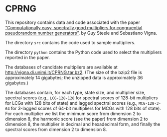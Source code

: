 CPRNG
=====

This repository contains data and code associated with the paper
[“Computationally easy, spectrally good multipliers for congruential
pseudorandom number generators”](https://doi.org/10.1002/spe.3030), by Guy
Steele and Sebastiano Vigna.

The directory `src` contains the code used to sample multipliers.

The directory `python` contains the Python code used to select the
multipliers reported in the paper.

The databases of candidate multipliers are available at
http://vigna.di.unimi.it/CPRNG.tar.bz2. (The size of the bzip2 file is
approximately 14 gigabytes; the unzipped data is approximately 36
gigabytes.)

The databases contain, for each type, state size, and multiplier size,
spectral scores (e.g., `LCG-128-128` for spectral scores of 128-bit
multipliers for LCGs with 128 bits of state) and lagged spectral scores
(e.g., `MCG-128-3-64` for 3-lagged scores of 64-bit multipliers for MCGs
with 128 bits of state). For each multiplier we list the minimum score
from dimension 2 to dimension 8, the harmonic score (see the paper) from
dimension 2 to dimension 8, the multiplier in decimal and hexadecimal
form, and finally the spectral scores from dimension 2 to dimension 8.
